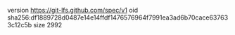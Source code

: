 version https://git-lfs.github.com/spec/v1
oid sha256:df1889728d0487e14e14ffdf1476576964f7991ea3ad6b70cace637633c12c5b
size 2992
